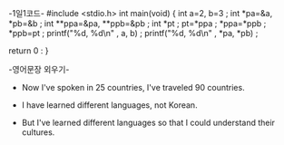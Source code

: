    -1일1코드-
#include <stdio.h>
int main(void)
 {
   int a=2, b=3 ;
   int *pa=&a, *pb=&b ;
   int **ppa=&pa, **ppb=&pb ;
   int *pt ;
   pt=*ppa ;
   *ppa=*ppb ;
   *ppb=pt ;
 printf("%d, %d\n" , a, b) ;
 printf("%d, %d\n" , *pa, *pb) ;
 
return 0 :
 }



   -영어문장 외우기- <Tracy>

* Now I've spoken in 25 countries, I've traveled 90 countries.

* I have learned different languages, not Korean.

* But I've learned different languages so that I could understand their cultures.

